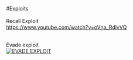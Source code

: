#Exploits<br>
<br>Recall Exploit<br>
https://www.youtube.com/watch?v=oVna_RdlvVQ <br><br>

Evade exploit<br>
[![EVADE EXPLOIT](http://1.bp.blogspot.com/-VyqpG1x2ENk/VFPG5SAiwcI/AAAAAAAABIM/5wi4RO2T4Fo/s1600/7067203_1302154735.jpg)](https://dl.dropboxusercontent.com/u/62333804/ShareX/2016/02/2016-02-05_00-42-38.mp4)
